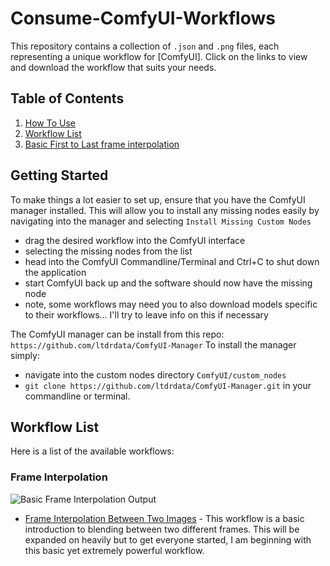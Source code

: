 # Consume-ComfyUI-Workflows
This repository contains a collection of `.json` and `.png` files, each representing a unique workflow for [ComfyUI]. Click on the links to view and download the workflow that suits your needs.

## Table of Contents
1. [How To Use](#getting-started)
2. [Workflow List](#workflow-list)
3. [Basic First to Last frame interpolation](#frame-interpolation)


## Getting Started

To make things a lot easier to set up, ensure that you have the ComfyUI manager installed. This will allow you to install any missing nodes easily by navigating into the manager and selecting `Install Missing Custom Nodes`
- drag the desired workflow into the ComfyUI interface
- selecting the missing nodes from the list
- head into the ComfyUI Commandline/Terminal and Ctrl+C to shut down the application
- start ComfyUI back up and the software should now have the missing node
- note, some workflows may need you to also download models specific to their workflows... I'll try to leave info on this if necessary

The ComfyUI manager can be install from this repo:
`https://github.com/ltdrdata/ComfyUI-Manager`
To install the manager simply:
- navigate into the custom nodes directory `ComfyUI/custom_nodes`
- `git clone https://github.com/ltdrdata/ComfyUI-Manager.git` in your commandline or terminal. 

## Workflow List

Here is a list of the available workflows:

### Frame Interpolation
![Basic Frame Interpolation Output](./assets/frame_interpolation/00/output.gif)
- [Frame Interpolation Between Two Images](./assets/frame_interpolation/00/basic_first_last_interpolation.json) - This workflow is a basic introduction to blending between two different frames. This will be expanded on heavily but to get everyone started, I am beginning with this basic yet extremely powerful workflow. 






